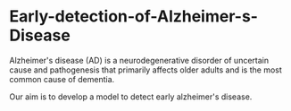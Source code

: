 # Early-detection-of-Alzheimer-s-Disease
Alzheimer's disease (AD) is a neurodegenerative disorder of uncertain cause and pathogenesis that primarily affects older adults and is the most common cause of dementia.

Our aim is to develop a model to detect early alzheimer's disease.
